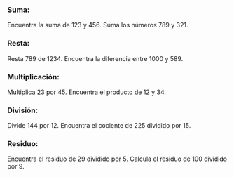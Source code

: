 ### Suma:
Encuentra la suma de 123 y 456.
Suma los números 789 y 321.

### Resta:
Resta 789 de 1234.
Encuentra la diferencia entre 1000 y 589.

### Multiplicación:
Multiplica 23 por 45.
Encuentra el producto de 12 y 34.

### División:
Divide 144 por 12.
Encuentra el cociente de 225 dividido por 15.

### Residuo:
Encuentra el residuo de 29 dividido por 5.
Calcula el residuo de 100 dividido por 9.
